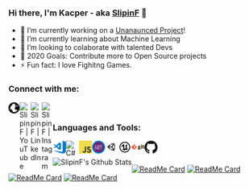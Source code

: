 ### Hi there, I'm Kacper - aka [SlipinF][website] 👋

- 🔭 I’m currently working on a [Unanaunced Project][website]!
- 🌱 I’m currently learning about Machine Learning
- 👯 I’m looking to colaborate with talented Devs
- 🥅 2020 Goals: Contribute more to Open Source projects
- ⚡ Fun fact: I love Fighitng Games.

### Connect with me:

[<img align="left" alt="SlipinF.com" width="22px" src="https://raw.githubusercontent.com/iconic/open-iconic/master/svg/globe.svg" />][website]
[<img align="left" alt="SlipinF | YouTube" width="22px" src="https://cdn.jsdelivr.net/npm/simple-icons@v3/icons/youtube.svg" />][youtube]
[<img align="left" alt="SlipinF | LinkedIn" width="22px" src="https://cdn.jsdelivr.net/npm/simple-icons@v3/icons/linkedin.svg" />][linkedin]
[<img align="left" alt="SlipinF | Instagram" width="22px" src="https://cdn.jsdelivr.net/npm/simple-icons@v3/icons/instagram.svg" />][instagram]

<br />

### Languages and Tools:

[<img align="left" alt="Visual Studio Code" width="26px" src="https://raw.githubusercontent.com/github/explore/80688e429a7d4ef2fca1e82350fe8e3517d3494d/topics/visual-studio-code/visual-studio-code.png" />][website]
[<img align="left" alt="C#" width="26px" src="https://camo.githubusercontent.com/cd8c0b81c79653b3b5232bb11836ba8008f9d09f/68747470733a2f2f63646e2e737667706f726e2e636f6d2f6c6f676f732f632d73686172702e737667" />][website]
[<img align="left" alt="JavaScript" width="26px" src="https://raw.githubusercontent.com/github/explore/80688e429a7d4ef2fca1e82350fe8e3517d3494d/topics/javascript/javascript.png" />][website]
[<img align="left" alt=".NET" width="26px" src="https://raw.githubusercontent.com/SlipinF/SlipinF/master/pngguru.com.png?token=AIAQMHJZ5GS3U6NJ6SDAV5K7FPM76" />][website]
[<img align="left" alt="Unity" width="26px" src="https://raw.githubusercontent.com/SlipinF/SlipinF/master/kisspng-unity-3d-computer-graphics-video-games-augmented-r-5b8597ae9dafb7.3076071715354817746459.png?token=AIAQMHNPMSIBRCCLCIJNTMC7FPMUY" />][website]
[<img align="left" alt="Unreal" width="26px" src="https://raw.githubusercontent.com/SlipinF/SlipinF/master/pngwave.png?token=AIAQMHOVILBL453WJUKMUBC7FPMYE" />][website]
[<img align="left" alt="Git" width="26px" src="https://raw.githubusercontent.com/github/explore/80688e429a7d4ef2fca1e82350fe8e3517d3494d/topics/git/git.png" />][website]
[<img align="left" alt="GitHub" width="26px" src="https://raw.githubusercontent.com/github/explore/78df643247d429f6cc873026c0622819ad797942/topics/github/github.png" />][website]

<br />
<br />


<img align="left" alt="SlipinF's Github Stats" src="https://github-readme-stats.vercel.app/api?username=SlipinF&show_icons=true&hide_border=true&theme=merko" />

[![ReadMe Card](https://github-readme-stats.vercel.app/api/pin/?username=SlipinF&repo=EnvoirmentGeneration-&theme=merko)](https://github.com/SlipinF/EnvoirmentGeneration-)
[![ReadMe Card](https://github-readme-stats.vercel.app/api/pin/?username=SlipinF&repo=Witcher3_WildHunt_WitcherSense_v1&theme=merko)](https://github.com/SlipinF/Witcher3_WildHunt_WitcherSense_v1)
[![ReadMe Card](https://github-readme-stats.vercel.app/api/pin/?username=SlipinF&repo=BoardGame_AI_Checkers_SchoolProject&theme=merko)](https://github.com/SlipinF/BoardGame_AI_Checkers_SchoolProject)
[![ReadMe Card](https://github-readme-stats.vercel.app/api/pin/?username=SlipinF&repo=ECS-Experiment&theme=merko)](https://github.com/SlipinF/ECS-Experiment)

[website]: https://www.kacperduda.com/
[youtube]: https://www.youtube.com/channel/UC4HtnRANoeDFqFd-_Be595A
[instagram]: https://www.instagram.com/itzamnas/
[linkedin]: https://www.linkedin.com/in/kacper-duda-9a6995170/